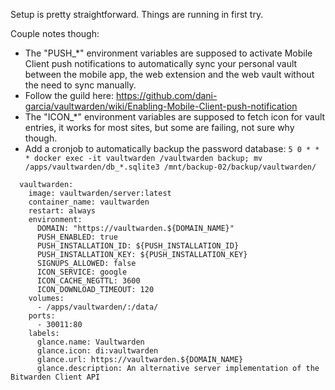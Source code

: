Setup is pretty straightforward. Things are running in first try.

Couple notes though:
- The "PUSH_*" environment variables are supposed to activate Mobile Client push notifications to automatically sync your personal vault between the mobile app, the web extension and the web vault without the need to sync manually.
- Follow the guild here: https://github.com/dani-garcia/vaultwarden/wiki/Enabling-Mobile-Client-push-notification
- The "ICON_*" environment variables are supposed to fetch icon for vault entries, it works for most sites, but some are failing, not sure why though.
- Add a cronjob to automatically backup the password database: `5 0 * * * docker exec -it vaultwarden /vaultwarden backup; mv /apps/vaultwarden/db_*.sqlite3 /mnt/backup-02/backup/vaultwarden/`


```
  vaultwarden:
    image: vaultwarden/server:latest
    container_name: vaultwarden
    restart: always
    environment:
      DOMAIN: "https://vaultwarden.${DOMAIN_NAME}"
      PUSH_ENABLED: true
      PUSH_INSTALLATION_ID: ${PUSH_INSTALLATION_ID}
      PUSH_INSTALLATION_KEY: ${PUSH_INSTALLATION_KEY}
      SIGNUPS_ALLOWED: false
      ICON_SERVICE: google
      ICON_CACHE_NEGTTL: 3600
      ICON_DOWNLOAD_TIMEOUT: 120
    volumes:
      - /apps/vaultwarden/:/data/
    ports:
      - 30011:80
    labels:
      glance.name: Vaultwarden
      glance.icon: di:vaultwarden
      glance.url: https://vaultwarden.${DOMAIN_NAME}
      glance.description: An alternative server implementation of the Bitwarden Client API
```
